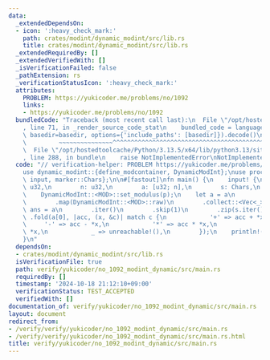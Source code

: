 ```yaml
---
data:
  _extendedDependsOn:
  - icon: ':heavy_check_mark:'
    path: crates/modint/dynamic_modint/src/lib.rs
    title: crates/modint/dynamic_modint/src/lib.rs
  _extendedRequiredBy: []
  _extendedVerifiedWith: []
  _isVerificationFailed: false
  _pathExtension: rs
  _verificationStatusIcon: ':heavy_check_mark:'
  attributes:
    PROBLEM: https://yukicoder.me/problems/no/1092
    links:
    - https://yukicoder.me/problems/no/1092
  bundledCode: "Traceback (most recent call last):\n  File \"/opt/hostedtoolcache/Python/3.13.5/x64/lib/python3.13/site-packages/onlinejudge_verify/documentation/build.py\"\
    , line 71, in _render_source_code_stat\n    bundled_code = language.bundle(stat.path,\
    \ basedir=basedir, options={'include_paths': [basedir]}).decode()\n          \
    \         ~~~~~~~~~~~~~~~^^^^^^^^^^^^^^^^^^^^^^^^^^^^^^^^^^^^^^^^^^^^^^^^^^^^^^^^^^^^^^^^^^\n\
    \  File \"/opt/hostedtoolcache/Python/3.13.5/x64/lib/python3.13/site-packages/onlinejudge_verify/languages/rust.py\"\
    , line 288, in bundle\n    raise NotImplementedError\nNotImplementedError\n"
  code: "// verification-helper: PROBLEM https://yukicoder.me/problems/no/1092\n\n\
    use dynamic_modint::{define_modcontainer, DynamicModInt};\nuse proconio::{fastout,\
    \ input, marker::Chars};\n\n#[fastout]\nfn main() {\n    input! {\n        p:\
    \ u32,\n        n: u32,\n        a: [u32; n],\n        s: Chars,\n    }\n    define_modcontainer!(MOD);\n\
    \    DynamicModInt::<MOD>::set_modulus(p);\n    let a = a\n        .into_iter()\n\
    \        .map(DynamicModInt::<MOD>::raw)\n        .collect::<Vec<_>>();\n    let\
    \ ans = a\n        .iter()\n        .skip(1)\n        .zip(s.iter())\n       \
    \ .fold(a[0], |acc, (x, &c)| match c {\n            '+' => acc + *x,\n       \
    \     '-' => acc - *x,\n            '*' => acc * *x,\n            '/' => acc /\
    \ *x,\n            _ => unreachable!(),\n        });\n    println!(\"{}\", ans);\n\
    }\n"
  dependsOn:
  - crates/modint/dynamic_modint/src/lib.rs
  isVerificationFile: true
  path: verify/yukicoder/no_1092_modint_dynamic/src/main.rs
  requiredBy: []
  timestamp: '2024-10-18 21:12:10+09:00'
  verificationStatus: TEST_ACCEPTED
  verifiedWith: []
documentation_of: verify/yukicoder/no_1092_modint_dynamic/src/main.rs
layout: document
redirect_from:
- /verify/verify/yukicoder/no_1092_modint_dynamic/src/main.rs
- /verify/verify/yukicoder/no_1092_modint_dynamic/src/main.rs.html
title: verify/yukicoder/no_1092_modint_dynamic/src/main.rs
---
```

